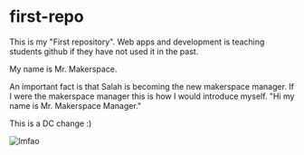 # first-repo
This is my "First repository". Web apps and development is teaching students github if they have not used it in the past. 

My name is Mr. Makerspace.

An important fact is that Salah is becoming the new makerspace manager. If I were the makerspace manager this is how I would introduce myself. "Hi my name is Mr. Makerspace Manager."

This is a DC change :)

![lmfao](https://media-exp1.licdn.com/dms/image/C4E03AQEjXuTWTszLOw/profile-displayphoto-shrink_200_200/0/1599684335504?e=1667433600&v=beta&t=YOMph2o49Y70IDbIStfuEOQN9qMaNlWEP5d2neT8oWs)
